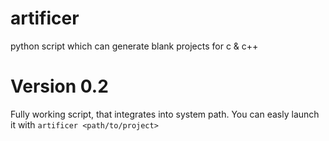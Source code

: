 # artificer
python script which can generate blank projects for c &amp; c++

# Version 0.2
Fully working script, that integrates into system path.
You can easly launch it with `artificer <path/to/project>`
